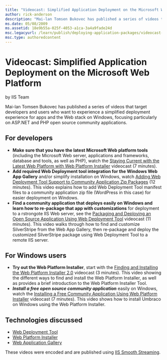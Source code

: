 ```yaml
---
title: "Videocast: Simplified Application Deployment on the Microsoft Web Platform"
author: rick-anderson
description: "Mai-lan Tomsen Bukovec has published a series of videos that target developers and users who want to experience a simplified deployment experience for apps a..."
ms.date: 05/08/2009
ms.assetid: 18e9b55a-025f-4053-a1ca-3a4a9fade24d
msc.legacyurl: /learn/publish/deploying-application-packages/videocast-simplified-application-deployment-on-the-microsoft-web-platform
msc.type: authoredcontent
---
```

# Videocast: Simplified Application Deployment on the Microsoft Web Platform

by IIS Team

Mai-lan Tomsen Bukovec has published a series of videos that target developers and users who want to experience a simplified deployment experience for apps and the Web stack on Windows, focusing particularly on ASP.NET and PHP open source community applications.

## For developers

- **Make sure that you have the latest Microsoft Web platform tools** (including the Microsoft Web server, applications and frameworks, database and tools, as well as PHP), watch the [Staying Current with the Latest Web Platform with Web Platform Installer](https://blogs.iis.net/mailant/archive/2009/05/02/real-world-iis-staying-current-with-the-latest-microsoft-web-platform-with-web-platform-installer-videocast.aspx) videocast (7 minutes).
- **Add required Web Deployment tool integration for the Windows Web App Gallery** and/or simplify installation on Windows, watch [Adding Web Deployment Tool Support to Community Application Zip Packages](https://blogs.iis.net/mailant/archive/2009/05/04/real-world-iis-adding-web-deployment-tool.aspx) (12 minutes). This video explains how to add Web Deployment Tool manifest files to a community application zip file (WordPress in this case) for easier deployment on Windows.
- **Find a community application that deploys easily on Windows and learn how to re-package that app with customizations** for deployment to a rstrongote IIS Web server, see the [Packaging and Deploying an Open Source Application Using Web Deployment Tool](https://blogs.iis.net/mailant/archive/2009/05/01/real-world-iis-packaging-and-deploying-an-open-source-application-using-web-deployment-tool-screencast.aspx) videocast (11 minutes). This video walks through how to find and customize SilverStripe from the Web App Gallery, then re-package and deploy the customized SilverStripe package using Web Deployment Tool to a remote IIS server.

## For Windows users

- **Try out the Web Platform Installer**, start with the [Finding and Installing the Web Platform Installer 2.0](https://blogs.iis.net/mailant/archive/2009/04/30/real-world-iis-finding-and-installing-web-platform-installer-2-0.aspx) videocast (3 minutes). This video showing the different ways to find and install the Web Platform Installer, as well as provides a brief introduction to the Web Platform Installer Tool.
- ***Install a free open source community application*** easily on Windows, watch the [Installing a Free Community Application Using Web Platform Installer](https://blogs.iis.net/mailant/archive/2009/04/30/real-world-iis-installing-a-free-community-application-using-web-platform-installer-videocast.aspx) videocast (7 minutes). This video shows how to install Umbraco on Windows using the Web Platform Installer.

## Technologies discussed

- [Web Deployment Tool](https://www.iis.net/downloads/microsoft/web-deploy)
- [Web Platform Installer](https://www.microsoft.com/web/downloads/platform.aspx)
- [Web Application Gallery](https://www.microsoft.com/web/gallery)

These videos were encoded and are published using [IIS Smooth Streaming](https://www.iis.net/downloads/microsoft/smooth-streaming).
